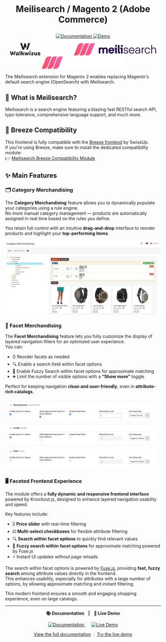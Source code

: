 # <p align="center">Meilisearch / Magento 2 (Adobe Commerce)</p>

<p align="center">
    <a href="https://walkwizus.github.io/magento2-module-meilisearch-docs/">
        <img src="https://img.shields.io/badge/docs-available-blue" alt="Documentation">
    </a>
    <a href="https://demo-meilisearch.walkwizus.com/">
        <img src="https://img.shields.io/badge/demo-live-brightgreen" alt="Demo">
    </a>
</p>

<p align="center">
    <img src="docs/assets/logo/walkwizus-logo-light.svg?sanitize=true#gh-light-mode-only" height="40"/>
    <img src="docs/assets/logo/walkwizus-logo-dark.svg?sanitize=true#gh-dark-mode-only" height="40"/>
    <img src="docs/assets/logo/meilisearch-logo-light.svg?sanitize=true#gh-light-mode-only" height="40"/>
    <img src="docs/assets/logo/meilisearch-logo-dark.svg?sanitize=true#gh-dark-mode-only" height="40"/>
</p>

The Meilisearch extension for Magento 2 enables replacing Magento's default search engine (OpenSearch) with Meilisearch.

## 🔎 What is Meilisearch?

Meilisearch is a search engine featuring a blazing fast RESTful search API, typo tolerance, comprehensive language support, and much more.

## 🧩 Breeze Compatibility

This frontend is fully compatible with the [Breeze frontend](https://breezefront.com/) by SwissUp.  
If you're using Breeze, make sure to install the dedicated compatibility module:  
👉 [Meilisearch Breeze Compatibility Module](https://github.com/walkwizus/magento2-module-breeze-meilisearch)

## ✨ Main Features

### 🗂️ Category Merchandising

The **Category Merchandising** feature allows you to dynamically populate your categories using a rule engine.  
No more manual category management — products are automatically assigned in real time based on the rules you define.

You retain full control with an intuitive **drag-and-drop** interface to reorder products and highlight your **top-performing items**.

<p align="center">
  <img src="docs/assets/merchandising/category-merchandising.png" alt="Facet Merchandising" width="800"/>
</p>

### 🧩 Facet Merchandising

The **Facet Merchandising** feature lets you fully customize the display of layered navigation filters for an optimized user experience.  
You can:

- 🔃 Reorder facets as needed
- 🔍 Enable a search field within facet options
- 🔎 Enable Fuzzy Search within facet options for approximate matching
- ➕ Limit the number of visible options with a **“Show more”** toggle

Perfect for keeping navigation **clean and user-friendly**, even in **attribute-rich catalogs**.

<p align="center">
  <img src="docs/assets/merchandising/facet-merchandising.png" alt="Facet Merchandising" width="800"/>
</p>

### 🖥️ Faceted Frontend Experience

The module offers a **fully dynamic and responsive frontend interface** powered by Knockout.js, designed to enhance layered navigation usability and speed.

Key features include:

- 🎚️ **Price slider** with real-time filtering
- ☑️ **Multi-select checkboxes** for flexible attribute filtering
- 🔍 **Search within facet options** to quickly find relevant values
- 🔎 **Fuzzy search within facet options** for approximate matching powered by Fuse.js
- ⚡ Instant UI updates without page reloads

The search within facet options is powered by [Fuse.js](https://fusejs.io/), providing **fast, fuzzy search** among attribute values directly in the frontend.  
This enhances usability, especially for attributes with a large number of options, by allowing approximate matching and instant filtering.

This modern frontend ensures a smooth and engaging shopping experience, even on large catalogs.

---

<p align="center">
    <b>📚 Documentation &nbsp;&nbsp; | &nbsp;&nbsp; 🚀 Live Demo</b>
</p>

<p align="center">
    <a href="https://walkwizus.github.io/magento2-module-meilisearch-docs/" target="_blank">
        <img src="https://img.shields.io/badge/documentation-available-blue?style=for-the-badge" alt="Documentation">
    </a>
    &nbsp;&nbsp;&nbsp;&nbsp;
    <a href="https://demo-meilisearch.walkwizus.com/" target="_blank">
        <img src="https://img.shields.io/badge/demo-live-brightgreen?style=for-the-badge" alt="Live Demo">
    </a>
</p>

<p align="center">
    <a href="https://walkwizus.github.io/magento2-module-meilisearch-docs/" target="_blank">View the full documentation</a> &nbsp;&middot;&nbsp; 
    <a href="https://demo-meilisearch.walkwizus.com/" target="_blank">Try the live demo</a>
</p>
